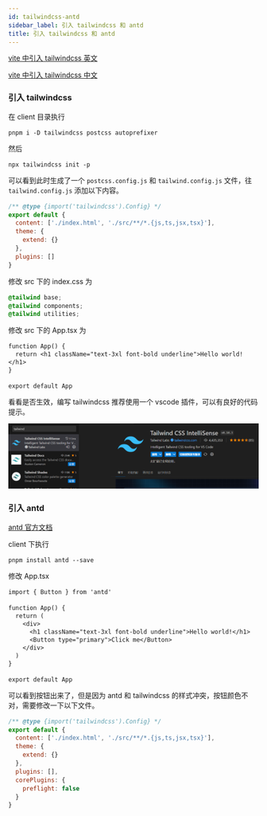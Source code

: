 ```yaml
---
id: tailwindcss-antd
sidebar_label: 引入 tailwindcss 和 antd
title: 引入 tailwindcss 和 antd
---
```


[vite 中引入 tailwindcss 英文](https://tailwindcss.com/docs/guides/vite)

[vite 中引入 tailwindcss 中文](https://www.tailwindcss.cn/docs/guides/vite)

### 引入 tailwindcss

在 client 目录执行

```shell title="apps/client"
pnpm i -D tailwindcss postcss autoprefixer
```

然后

```shell title="apps/client"
npx tailwindcss init -p
```

可以看到此时生成了一个 `postcss.config.js` 和 `tailwind.config.js` 文件，往 `tailwind.config.js` 添加以下内容。

```js title="apps/client/tailwind.config.js"
/** @type {import('tailwindcss').Config} */
export default {
  content: ['./index.html', './src/**/*.{js,ts,jsx,tsx}'],
  theme: {
    extend: {}
  },
  plugins: []
}
```

修改 src 下的 index.css 为

```css title="apps/client/src/index.css"
@tailwind base;
@tailwind components;
@tailwind utilities;
```

修改 src 下的 App.tsx 为

```tsx title="apps/client/src/App.tsx"
function App() {
  return <h1 className="text-3xl font-bold underline">Hello world!</h1>
}

export default App
```

看看是否生效，编写 tailwindcss 推荐使用一个 vscode 插件，可以有良好的代码提示。

![](./img/03/03-img-01.png)

### 引入 antd

[antd 官方文档](https://ant-design.antgroup.com/)

client 下执行

```shell title="apps/client"
pnpm install antd --save
```

修改 App.tsx

```tsx title="apps/client/src/App.tsx"
import { Button } from 'antd'

function App() {
  return (
    <div>
      <h1 className="text-3xl font-bold underline">Hello world!</h1>
      <Button type="primary">Click me</Button>
    </div>
  )
}

export default App
```

可以看到按钮出来了，但是因为 antd 和 tailwindcss 的样式冲突，按钮颜色不对，需要修改一下以下文件。

```js title="apps/client/tailwind.config.js"
/** @type {import('tailwindcss').Config} */
export default {
  content: ['./index.html', './src/**/*.{js,ts,jsx,tsx}'],
  theme: {
    extend: {}
  },
  plugins: [],
  corePlugins: {
    preflight: false
  }
}
```
